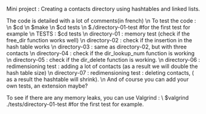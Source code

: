 Mini project : Creating a contacts directory using hashtables and linked lists.

The code is detailed with a lot of comments(in french) \n 
To test the code : \n
	$cd <name of repository where you have all the project files> \n
	$make \n
	$cd tests \n
	$./directory-01-test #for the first test for example \n
TESTS : $cd tests \n
	directory-01 : memory test (check if the free_dir function works well) \n
	directory-02 : check if the insertion in the hash table works \n
	directory-03 : same as directory-02, but with three contacts \n
	directory-04 : check if the dir_lookup_num function is working \n
	directory-05 : check if the dir_delete function is working. \n
	directory-06 : redimensioning test : adding a lot of contacts (as a result we will double the hash table size) \n
	directory-07 : redimensioning test : deleting contacts, ( as a result the hashtable will shrink). \n
And of course you can add your own tests, an extension maybe? 

To see if there are any memory leaks, you can use Valgrind : \\
	$valgrind ./tests/directory-01-test #for the first test for example.
